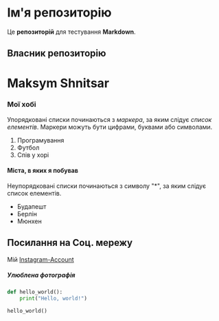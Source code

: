 # Ім'я репозиторію

Це **репозиторій** для тестування __Markdown__.

## Власник репозиторію

Maksym Shnitsar
======

### Мої хобі 

Упорядковані списки починаються з *маркера*, за яким слідує _список елементів_. Маркери можуть бути цифрами, буквами або символами.

1. Програмування
2. Футбол
3. Спів у хорі

#### Міста, в яких я побував

Неупорядковані списки починаються з символу "*", за яким слідує список елементів.

* Будапешт
* Берлін
* Мюнхен

## Посилання на Соц. мережу

Мій [Instagram-Account](https://www.instagram.com/maksymshnitsar/ "Instagram-Account")


##### Улюблена фотографія








```python
def hello_world():
    print("Hello, world!")

hello_world()
